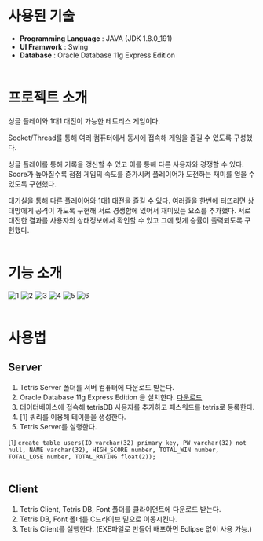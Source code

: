 # 사용된 기술
- <b>Programming Language</b> : JAVA (JDK 1.8.0_191)
- <b>UI Framwork</b> : Swing
- <b>Database</b> : Oracle Database 11g Express Edition
<br></br>

# 프로젝트 소개
싱글 플레이와 1대1 대전이 가능한 테트리스 게임이다.

Socket/Thread를 통해 여러 컴퓨터에서 동시에 접속해 게임을 즐길 수 있도록 구성했다. 

싱글 플레이를 통해 기록을 갱신할 수 있고 이를 통해 다른 사용자와 경쟁할 수 있다. Score가 높아질수록 점점 게임의 속도를 증가시켜 플레이어가 도전하는 재미를 얻을 수 있도록 구현했다.

대기실을 통해 다른 플레이어와 1대1 대전을 즐길 수 있다. 여러줄을 한번에 터뜨리면 상대방에게 공격이 가도록 구현해 서로 경쟁함에 있어서 재미있는 요소를 추가했다. 서로 대전한 결과를 사용자의 상태정보에서 확인할 수 있고 그에 맞게 승률이 출력되도록 구현했다.
<br></br>

# 기능 소개
![1](https://user-images.githubusercontent.com/38906956/119756103-01f85080-bede-11eb-84fb-ebf15159bc85.png)
![2](https://user-images.githubusercontent.com/38906956/119756110-06246e00-bede-11eb-88f8-5a58e6a3e5b2.png)
![3](https://user-images.githubusercontent.com/38906956/119756112-07559b00-bede-11eb-9c3c-16e517c1c561.png)
![4](https://user-images.githubusercontent.com/38906956/119756115-091f5e80-bede-11eb-9708-145dcf4dba91.png)
![5](https://user-images.githubusercontent.com/38906956/119756123-0b81b880-bede-11eb-9d09-e868879ce9a5.png)
![6](https://user-images.githubusercontent.com/38906956/119756126-0de41280-bede-11eb-8a11-fc2ca1c98405.png)
<br></br>

# 사용법
## Server
1. Tetris Server 폴더를 서버 컴퓨터에 다운로드 받는다.
2. Oracle Database 11g Express Edition 을 설치한다.
[다운로드](https://www.oracle.com/database/technologies/xe-prior-releases.html)
3. 데이터베이스에 접속해 tetrisDB 사용자를 추가하고 패스워드를 tetris로 등록한다.
4. [1] 쿼리를 이용해 테이블을 생성한다.
5. Tetris Server를 실행한다.

[1]
 ```create table users(ID varchar(32) primary key, PW varchar(32) not null, NAME varchar(32), HIGH_SCORE number, TOTAL_WIN number, TOTAL_LOSE number, TOTAL_RATING float(2));``` 
<br></br>

## Client
1. Tetris Client, Tetris DB, Font 폴더를 클라이언트에 다운로드 받는다.
2. Tetris DB, Font 폴더를 C드라이브 밑으로 이동시킨다.
3. Tetris Client를 실행한다. (EXE파일로 만들어 배포하면 Eclipse 없이 사용 가능.)
